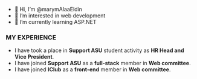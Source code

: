- 👋 Hi, I’m @marymAlaaEldin  
- 👀 I’m interested in web development  
- 🌱 I’m currently learning ASP.NET 
  
### MY EXPERIENCE
- I have took a place in **Support ASU** student activity as **HR Head and Vice President**.  
- I have joined **Support ASU** as a **full-stack** member in **Web committee**.  
- I have joined **IClub** as a **front-end** member in **Web committee**. 

<!---
marymAlaaEldin/marymAlaaEldin is a ✨ special ✨ repository because its `README.md` (this file) appears on your GitHub profile.
You can click the Preview link to take a look at your changes.
--->
